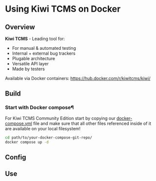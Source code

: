 # Using Kiwi TCMS on Docker

## Overview
__Kiwi TCMS__ - Leading tool for:
- For manual & automated testing
- Internal + external bug trackers
- Plugable architecture
- Versatile API layer
- Made by testers

Available via Docker containers:
https://hub.docker.com/r/kiwitcms/kiwi/

## Build
### Start with Docker compose¶
For Kiwi TCMS Community Edition start by copying our [docker-compose.yml]( https://raw.githubusercontent.com/kiwitcms/Kiwi/master/docker-compose.yml)  file and make sure that all other files referenced inside of it are available on your local filesystem!

``` bash
cd path/to/your-docker-compose-git-repo/
docker compose up -d
```


## Config

## Use